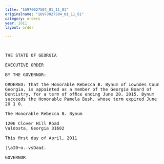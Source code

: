 ```yaml
---
title: "16970027504_01_11_01"
originalname: "16970027504_01_11_01"
category: orders
year: 2011
layout: order

---
```

<pre>
 

THE STATE OF GEORGIA

EXECUTIVE ORDER

BY THE GOVERNOR:

ORDERED: That the Honorable Rebecca B. Bynum of Lowndes County,
Georgia, is appointed as a member of the Georgia Board of
Dentistry, for a term of ofﬁce ending June 20, 2015. Bynum
succeeds the Honorable Pamela Bush, whose term expired June 30,
20 1 O.

The Honorable Rebecca B. Bynum

1206 Clover Hill Road
Valdosta, Georgia 31602

This ﬁrst day of April, 2011

(\aI0~o..vsDaa£.

GOVERNOR

</pre>
